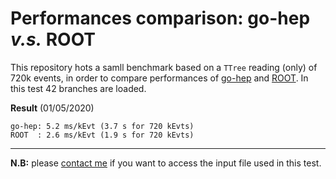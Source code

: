 # Performances comparison: go-hep *v.s.* ROOT

This repository hots a samll benchmark based on a `TTree` reading (only) of 720k events,
in order to compare performances of [go-hep](https://go-hep.org/) and [ROOT](https://root.cern.ch/).
In this test 42 branches are loaded.

**Result** (01/05/2020)
```
go-hep: 5.2 ms/kEvt (3.7 s for 720 kEvts)
ROOT  : 2.6 ms/kEvt (1.9 s for 720 kEvts) 
```

---

**N.B:** please [contact me](mailto:romain.madar@cern.ch) if you want to access the input file used in this test.
